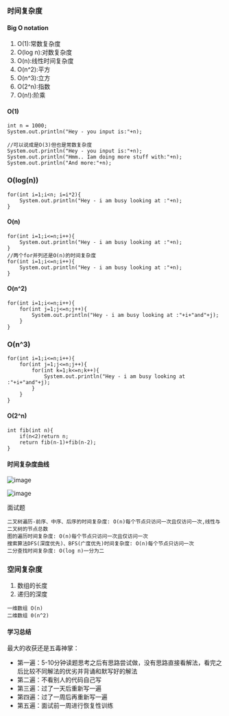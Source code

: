 ### 时间复杂度
#### Big O notation
1. O(1):常数复杂度
2. O(log n):对数复杂度
3. O(n):线性时间复杂度
4. O(n^2):平方
5. O(n^3):立方
6. O(2^n):指数
7. O(n!):阶乘

#### O(1)

```
int n = 1000;
System.out.println("Hey - you input is:"+n);

//可以说成是O(3)但也是常数复杂度
System.out.println("Hey - you input is:"+n);
System.out.println("Hmm.. Iam doing more stuff with:"+n);
System.out.println("And more:"+n);
```
### O(log(n))

```
for(int i=1;i<n; i=i*2){
    System.out.println("Hey - i am busy looking at :"+n);
}
```

#### O(n)

```
for(int i=1;i<=n;i++){
    System.out.println("Hey - i am busy looking at :"+n);
}
//两个for并列还是O(n)的时间复杂度
for(int i=1;i<=n;i++){
    System.out.println("Hey - i am busy looking at :"+n);
}
```
#### O(n^2)

```
for(int i=1;i<=n;i++){
    for(int j=1;j<=n;j++){
        System.out.println("Hey - i am busy looking at :"+i+"and"+j);
    }
}
```
### O(n^3)

```
for(int i=1;i<=n;i++){
    for(int j=1;j<=n;j++){
        for(int k=1;k<=n;k++){
            System.out.println("Hey - i am busy looking at :"+i+"and"+j);
        }
    }
}
```
#### O(2^n)

```
int fib(int n){
    if(n<2)return n;
    return fib(n-1)+fib(n-2);
}
```
#### 时间复杂度曲线
![image](https://tva1.sinaimg.cn/large/0081Kckwly1gkei5ue3srj319f0u0q7s.jpg)

![image](https://tva1.sinaimg.cn/large/0081Kckwly1gksj5vomesj31jz0u0h37.jpg)

面试题
```
二叉树遍历-前序、中序、后序的时间复杂度: O(n)每个节点只访问一次且仅访问一次,线性与二叉树的节点总数 
图的遍历时间复杂度: O(n)每个节点只访问一次且仅访问一次
搜索算法DFS(深度优先)、BFS(广度优先)时间复杂度: O(n)每个节点只访问一次 
二分查找时间复杂度: O(log n)一分为二
```
### 空间复杂度
1. 数组的长度
2. 递归的深度

```
一维数组 O(n)
二维数组 0(n^2)
```
#### 学习总结
最大的收获还是五毒神掌：
* 第一遍：5-10分钟读题思考之后有思路尝试做，没有思路直接看解法，看完之后比较不同解法的优劣并背诵和默写好的解法
* 第二遍：不看别人的代码自己写
* 第三遍：过了一天后重新写一遍
* 第四遍：过了一周后再重新写一遍
* 第五遍：面试前一周进行恢复性训练
